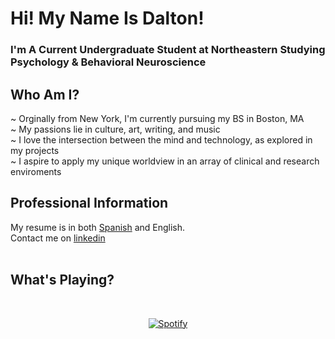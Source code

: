 # Hi! My Name Is Dalton! 
### I'm A Current Undergraduate Student at Northeastern Studying Psychology & Behavioral Neuroscience

## Who Am I?
~ Orginally from New York, I'm currently pursuing my BS in Boston, MA  
~ My passions lie in culture, art, writing, and music   
~ I love the intersection between the mind and technology, as explored in my projects   
~ I aspire to apply my unique worldview in an array of clinical and research enviroments

## Professional Information
My resume is in both [Spanish](https://github.com/daltontahy/daltontahy/blob/main/Resumes/Dalton_Tahy_Resume-Spanish.pdf) and English.  
Contact me on [linkedin](https://www.linkedin.com/in/dalton-tahy/)
<br/><br/>
## What's Playing?
&nbsp;<div align="center">
  [![Spotify](https://spotify-now-playing-onv2.vercel.app/api/spotify?background_color=0d1117&border_color=ffffff)](https://open.spotify.com/user/daltonthefish)
</div>
<!--
**daltontahy/daltontahy** is a ✨ _special_ ✨ repository because its `README.md` (this file) appears on your GitHub profile.

Here are some ideas to get you started:

- 🔭 I’m currently working on ...
- 🌱 I’m currently learning ...
- 👯 I’m looking to collaborate on ...
- 🤔 I’m looking for help with ...
- 💬 Ask me about ...
- 📫 How to reach me: ...
- 😄 Pronouns: ...
- ⚡ Fun fact: ...
-->
